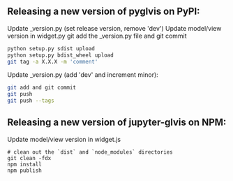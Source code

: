 ## Releasing a new version of pyglvis on PyPI:

Update \_version.py (set release version, remove 'dev')
Update model/view version in widget.py 
git add the \_version.py file and git commit

```bash
python setup.py sdist upload
python setup.py bdist_wheel upload
git tag -a X.X.X -m 'comment'
```

Update \_version.py (add 'dev' and increment minor):

```bash
git add and git commit
git push
git push --tags
```

## Releasing a new version of jupyter-glvis on NPM:

Update model/view version in widget.js

```console
# clean out the `dist` and `node_modules` directories
git clean -fdx
npm install
npm publish
```
